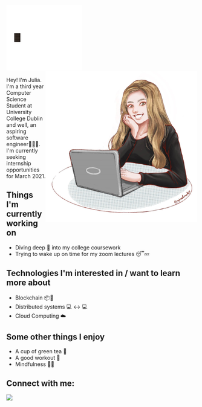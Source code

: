 <img src="https://github.com/Julia-fil1/Julia-fil1/blob/master/gif.gif" width="200">
<img align='right' src="https://github.com/Julia-fil1/Julia-fil1/blob/master/graphic.jpg" width=400 /> 
<p allign = "center">Hey! I'm Julia. I'm a third year Computer Science Student at University College Dublin and well, an aspiring software engineer👩‍💻😄. I'm currently seeking internship opportunities for March 2021.</p>

## Things I'm currently working on
- Diving deep 🤿 into my college coursework
- Trying to wake up on time for my zoom lectures 😴💤 

## Technologies I'm interested in / want to learn more about
- Blockchain 📦🔗
- Distributed systems 💻 ↔️ 💻
- Cloud Computing ☁️

## Some other things I enjoy
- A cup of green tea 🍵
- A good workout 💪
- Mindfulness 🧘‍♀️

## Connect with me:
[<img src="https://img.shields.io/badge/linkedin-%230077B5.svg?&style=for-the-badge&logo=linkedin&logoColor=white" />](https://www.linkedin.com/in/julia-filipczak-80a9b11aa/)


